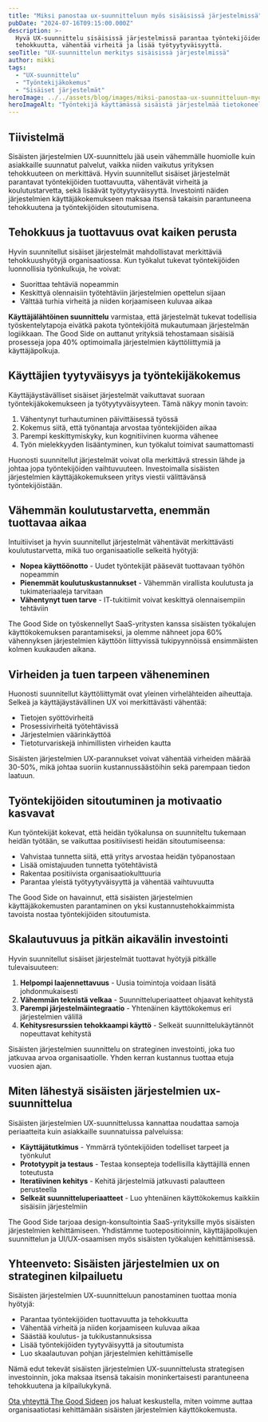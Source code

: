 ```yaml
---
title: "Miksi panostaa ux-suunnitteluun myös sisäisissä järjestelmissä"
pubDate: "2024-07-16T09:15:00.000Z"
description: >-
  Hyvä UX-suunnittelu sisäisissä järjestelmissä parantaa työntekijöiden
  tehokkuutta, vähentää virheitä ja lisää työtyytyväisyyttä.
seoTitle: "UX-suunnittelun merkitys sisäisissä järjestelmissä"
author: mikki
tags:
  - "UX-suunnittelu"
  - "Työntekijäkokemus"
  - "Sisäiset järjestelmät"
heroImage: ../../assets/blog/images/miksi-panostaa-ux-suunnitteluun-myos-sisaisissa-jarjestelmissa/featured.webp
heroImageAlt: "Työntekijä käyttämässä sisäistä järjestelmää tietokoneella"
---
```


## Tiivistelmä

Sisäisten järjestelmien UX-suunnittelu jää usein vähemmälle huomiolle kuin asiakkaille suunnatut palvelut, vaikka niiden vaikutus yrityksen tehokkuuteen on merkittävä. Hyvin suunnitellut sisäiset järjestelmät parantavat työntekijöiden tuottavuutta, vähentävät virheitä ja koulutustarvetta, sekä lisäävät työtyytyväisyyttä. Investointi näiden järjestelmien käyttäjäkokemukseen maksaa itsensä takaisin parantuneena tehokkuutena ja työntekijöiden sitoutumisena.

## Tehokkuus ja tuottavuus ovat kaiken perusta

Hyvin suunnitellut sisäiset järjestelmät mahdollistavat merkittäviä tehokkuushyötyjä organisaatiossa. Kun työkalut tukevat työntekijöiden luonnollisia työnkulkuja, he voivat:

* Suorittaa tehtäviä nopeammin
* Keskittyä olennaisiin työtehtäviin järjestelmien opettelun sijaan
* Välttää turhia virheitä ja niiden korjaamiseen kuluvaa aikaa

**Käyttäjälähtöinen suunnittelu** varmistaa, että järjestelmät tukevat todellisia työskentelytapoja eivätkä pakota työntekijöitä mukautumaan järjestelmän logiikkaan. The Good Side on auttanut yrityksiä tehostamaan sisäisiä prosesseja jopa 40% optimoimalla järjestelmien käyttöliittymiä ja käyttäjäpolkuja.

## Käyttäjien tyytyväisyys ja työntekijäkokemus

Käyttäjäystävälliset sisäiset järjestelmät vaikuttavat suoraan työntekijäkokemukseen ja työtyytyväisyyteen. Tämä näkyy monin tavoin:

1. Vähentynyt turhautuminen päivittäisessä työssä
2. Kokemus siitä, että työnantaja arvostaa työntekijöiden aikaa
3. Parempi keskittymiskyky, kun kognitiivinen kuorma vähenee
4. Työn mielekkyyden lisääntyminen, kun työkalut toimivat saumattomasti

Huonosti suunnitellut järjestelmät voivat olla merkittävä stressin lähde ja johtaa jopa työntekijöiden vaihtuvuuteen. Investoimalla sisäisten järjestelmien käyttäjäkokemukseen yritys viestii välittävänsä työntekijöistään.

## Vähemmän koulutustarvetta, enemmän tuottavaa aikaa

Intuitiiviset ja hyvin suunnitellut järjestelmät vähentävät merkittävästi koulutustarvetta, mikä tuo organisaatiolle selkeitä hyötyjä:

* **Nopea käyttöönotto** - Uudet työntekijät pääsevät tuottavaan työhön nopeammin
* **Pienemmät koulutuskustannukset** - Vähemmän virallista koulutusta ja tukimateriaaleja tarvitaan
* **Vähentynyt tuen tarve** - IT-tukitiimit voivat keskittyä olennaisempiin tehtäviin

The Good Side on työskennellyt SaaS-yritysten kanssa sisäisten työkalujen käyttökokemuksen parantamiseksi, ja olemme nähneet jopa 60% vähennyksen järjestelmien käyttöön liittyvissä tukipyynnöissä ensimmäisten kolmen kuukauden aikana.

## Virheiden ja tuen tarpeen väheneminen

Huonosti suunnitellut käyttöliittymät ovat yleinen virhelähteiden aiheuttaja. Selkeä ja käyttäjäystävällinen UX voi merkittävästi vähentää:

* Tietojen syöttövirheitä
* Prosessivirheitä työtehtävissä
* Järjestelmien väärinkäyttöä
* Tietoturvariskejä inhimillisten virheiden kautta

Sisäisten järjestelmien UX-parannukset voivat vähentää virheiden määrää 30-50%, mikä johtaa suoriin kustannussäästöihin sekä parempaan tiedon laatuun.

## Työntekijöiden sitoutuminen ja motivaatio kasvavat

Kun työntekijät kokevat, että heidän työkalunsa on suunniteltu tukemaan heidän työtään, se vaikuttaa positiivisesti heidän sitoutumiseensa:

* Vahvistaa tunnetta siitä, että yritys arvostaa heidän työpanostaan
* Lisää omistajuuden tunnetta työtehtävistä
* Rakentaa positiivista organisaatiokulttuuria
* Parantaa yleistä työtyytyväisyyttä ja vähentää vaihtuvuutta

The Good Side on havainnut, että sisäisten järjestelmien käyttäjäkokemusten parantaminen on yksi kustannustehokkaimmista tavoista nostaa työntekijöiden sitoutumista.

## Skalautuvuus ja pitkän aikavälin investointi

Hyvin suunnitellut sisäiset järjestelmät tuottavat hyötyjä pitkälle tulevaisuuteen:

1. **Helpompi laajennettavuus** - Uusia toimintoja voidaan lisätä johdonmukaisesti
2. **Vähemmän teknistä velkaa** - Suunnitteluperiaatteet ohjaavat kehitystä
3. **Parempi järjestelmäintegraatio** - Yhtenäinen käyttökokemus eri järjestelmien välillä
4. **Kehitysresurssien tehokkaampi käyttö** - Selkeät suunnittelukäytännöt nopeuttavat kehitystä

Sisäisten järjestelmien suunnittelu on strateginen investointi, joka tuo jatkuvaa arvoa organisaatiolle. Yhden kerran kustannus tuottaa etuja vuosien ajan.

## Miten lähestyä sisäisten järjestelmien ux-suunnittelua

Sisäisten järjestelmien UX-suunnittelussa kannattaa noudattaa samoja periaatteita kuin asiakkaille suunnatuissa palveluissa:

* **Käyttäjätutkimus** - Ymmärrä työntekijöiden todelliset tarpeet ja työnkulut 
* **Prototyypit ja testaus** - Testaa konsepteja todellisilla käyttäjillä ennen toteutusta
* **Iteratiivinen kehitys** - Kehitä järjestelmiä jatkuvasti palautteen perusteella
* **Selkeät suunnitteluperiaatteet** - Luo yhtenäinen käyttökokemus kaikkiin sisäisiin järjestelmiin

The Good Side tarjoaa design-konsultointia SaaS-yrityksille myös sisäisten järjestelmien kehittämiseen. Yhdistämme tuotepositioinnin, käyttäjäpolkujen suunnittelun ja UI/UX-osaamisen myös sisäisten työkalujen kehittämisessä.

## Yhteenveto: Sisäisten järjestelmien ux on strateginen kilpailuetu

Sisäisten järjestelmien UX-suunnitteluun panostaminen tuottaa monia hyötyjä:

* Parantaa työntekijöiden tuottavuutta ja tehokkuutta
* Vähentää virheitä ja niiden korjaamiseen kuluvaa aikaa
* Säästää koulutus- ja tukikustannuksissa
* Lisää työntekijöiden tyytyväisyyttä ja sitoutumista
* Luo skaalautuvan pohjan järjestelmien kehittämiselle

Nämä edut tekevät sisäisten järjestelmien UX-suunnittelusta strategisen investoinnin, joka maksaa itsensä takaisin moninkertaisesti parantuneena tehokkuutena ja kilpailukykynä.

[Ota yhteyttä The Good Sideen](../../contact) jos haluat keskustella, miten voimme auttaa organisaatiotasi kehittämään sisäisten järjestelmien käyttökokemusta.